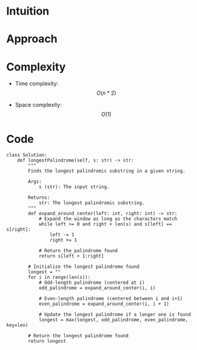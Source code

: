 # Intuition

<!-- Describe your first thoughts on how to solve this problem. -->

# Approach

<!-- Describe your approach to solving the problem. -->

# Complexity

- Time complexity: $$O(n*2)$$
<!-- Add your time complexity here, e.g. $$O(n)$$ -->

- Space complexity: $$O(1)$$
<!-- Add your space complexity here, e.g. $$O(n)$$ -->

# Code

```python3 []
class Solution:
    def longestPalindrome(self, s: str) -> str:
        """
        Finds the longest palindromic substring in a given string.

        Args:
            s (str): The input string.

        Returns:
            str: The longest palindromic substring.
        """
        def expand_around_center(left: int, right: int) -> str:
            # Expand the window as long as the characters match
            while left >= 0 and right < len(s) and s[left] == s[right]:
                left -= 1
                right += 1

            # Return the palindrome found
            return s[left + 1:right]

        # Initialize the longest palindrome found
        longest = ""
        for i in range(len(s)):
            # Odd-length palindrome (centered at i)
            odd_palindrome = expand_around_center(i, i)

            # Even-length palindrome (centered between i and i+1)
            even_palindrome = expand_around_center(i, i + 1)

            # Update the longest palindrome if a longer one is found
            longest = max(longest, odd_palindrome, even_palindrome, key=len)

        # Return the longest palindrome found
        return longest
```
